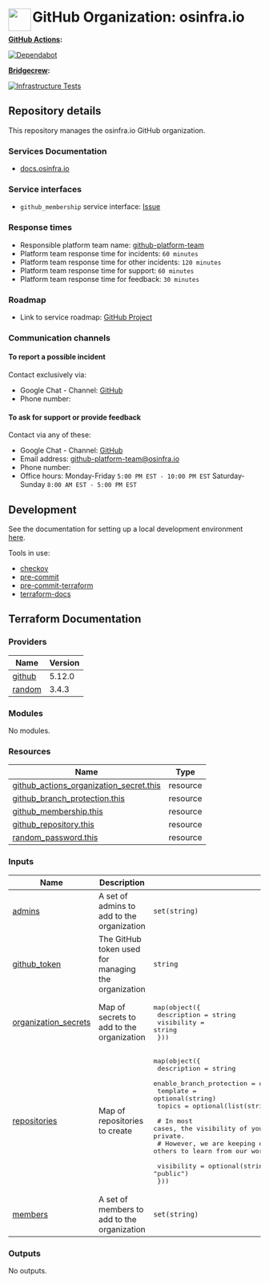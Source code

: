 # <img align="left" width="45" height="45" src="https://user-images.githubusercontent.com/1610100/201473670-e0e6bdeb-742f-4be1-a47a-3506309620a3.png"> GitHub Organization: osinfra.io

**[GitHub Actions](https://github.com/osinfra-io/github-organization-management/actions):**

[![Dependabot](https://github.com/osinfra-io/github-organization-management/actions/workflows/dependabot.yml/badge.svg)](https://github.com/osinfra-io/github-organization-management/actions/workflows/dependabot.yml)

**[Bridgecrew](https://www.bridgecrew.cloud/projects?types=Passed&repository=osinfra-io%2Fgithub-organization-management&branch=main):**

[![Infrastructure Tests](https://www.bridgecrew.cloud/badges/github/osinfra-io/github-organization-management/general)](https://www.bridgecrew.cloud/link/badge?vcs=github&fullRepo=osinfra-io%2Fgithub-organization-management&benchmark=INFRASTRUCTURE+SECURITY)

## Repository details

This repository manages the osinfra.io GitHub organization.

### Services Documentation

- [docs.osinfra.io](https://docs.osinfra.io/github/organization-management)

### Service interfaces

- `github_membership` service interface: [Issue](https://github.com/osinfra-io/github-organization-management/issues/new?assignees=osinfra-io/github-platform-team&labels=enhancement&template=github_membership.md)

### Response times

- Responsible platform team name: [github-platform-team](https://github.com/orgs/osinfra-io/teams/github-platform-team)
- Platform team response time for incidents: `60 minutes`
- Platform team response time for other incidents: `120 minutes`
- Platform team response time for support:  `60 minutes`
- Platform team response time for feedback: `30 minutes`

### Roadmap

- Link to service roadmap: [GitHub Project](https://github.com/orgs/osinfra-io/projects/5/views/1)

### Communication channels

#### To report a possible incident

Contact exclusively via:

- Google Chat - Channel: [GitHub](https://chat.google.com/room/AAAAPvNvpeM?cls=7)
- Phone number:

#### To ask for support or provide feedback

Contact via any of these:

- Google Chat - Channel: [GitHub](https://chat.google.com/room/AAAAPvNvpeM?cls=7)
- Email address: [github-platform-team@osinfra.io](mailto:github-platform-team@osinfra.io)
- Phone number:
- Office hours: Monday-Friday `5:00 PM EST - 10:00 PM EST` Saturday-Sunday `8:00 AM EST - 5:00 PM EST`

## Development

See the documentation for setting up a local development environment [here](https://docs.osinfra.io).

Tools in use:

- [checkov](https://github.com/bridgecrewio/checkov)
- [pre-commit](https://github.com/pre-commit/pre-commit)
- [pre-commit-terraform](https://github.com/antonbabenko/pre-commit-terraform)
- [terraform-docs](https://github.com/terraform-docs/terraform-docs)

## Terraform Documentation
<!-- BEGINNING OF PRE-COMMIT-TERRAFORM DOCS HOOK -->
### Providers

| Name | Version |
|------|---------|
| <a name="provider_github"></a> [github](#provider_github) | 5.12.0 |
| <a name="provider_random"></a> [random](#provider_random) | 3.4.3 |

### Modules

No modules.

### Resources

| Name | Type |
|------|------|
| [github_actions_organization_secret.this](https://registry.terraform.io/providers/integrations/github/latest/docs/resources/actions_organization_secret) | resource |
| [github_branch_protection.this](https://registry.terraform.io/providers/integrations/github/latest/docs/resources/branch_protection) | resource |
| [github_membership.this](https://registry.terraform.io/providers/integrations/github/latest/docs/resources/membership) | resource |
| [github_repository.this](https://registry.terraform.io/providers/integrations/github/latest/docs/resources/repository) | resource |
| [random_password.this](https://registry.terraform.io/providers/hashicorp/random/latest/docs/resources/password) | resource |

### Inputs

| Name | Description | Type | Default | Required |
|------|-------------|------|---------|:--------:|
| <a name="input_admins"></a> [admins](#input_admins) | A set of admins to add to the organization | `set(string)` | n/a | yes |
| <a name="input_github_token"></a> [github_token](#input_github_token) | The GitHub token used for managing the organization | `string` | n/a | yes |
| <a name="input_organization_secrets"></a> [organization_secrets](#input_organization_secrets) | Map of secrets to add to the organization | <pre>map(object({<br>    description = string<br>    visibility  = string<br>  }))</pre> | n/a | yes |
| <a name="input_repositories"></a> [repositories](#input_repositories) | Map of repositories to create | <pre>map(object({<br>    description              = string<br>    enable_branch_protection = optional(bool, true)<br>    template                 = optional(string)<br>    topics                   = optional(list(string))<br><br>    # In most cases, the visibility of your organizations repository should be private.<br>    # However, we are keeping our code public to encourage others to learn from our work.<br><br>    visibility = optional(string, "public")<br>  }))</pre> | n/a | yes |
| <a name="input_members"></a> [members](#input_members) | A set of members to add to the organization | `set(string)` | `[]` | no |

### Outputs

No outputs.
<!-- END OF PRE-COMMIT-TERRAFORM DOCS HOOK -->
